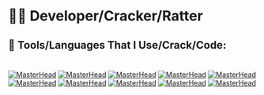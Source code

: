 # 🖕🏼 Developer/Cracker/Ratter

## 🕋 Tools/Languages That I Use/Crack/Code: 
#

[![MasterHead](https://media.discordapp.net/attachments/1208812344117825576/1209421213194129408/1822px-ISO_C2B2B_Logo.png?ex=65e6dc47&is=65d46747&hm=252b2a5b82bfd3f4bf11d93f645a8b67ca98637265984c6b843a9728a0e227ea&=&format=webp&quality=lossless&width=50&height=55)]() [![MasterHead](https://media.discordapp.net/attachments/1208812344117825576/1209421246513680424/c--4.png?ex=65e6dc4f&is=65d4674f&hm=25bc264e11ffb483ea5063b71c73085d1d2ef979a9e322030c3e2c946c121546&=&format=webp&quality=lossless&width=50&height=55)]() [![MasterHead](https://media.discordapp.net/attachments/1208812344117825576/1209421327333720145/1869px-Python-logo-notext.png?ex=65e6dc62&is=65d46762&hm=ecf854b495cbec087906c87f47552794b18193ff6040d2845e67cdde9b0accc5&=&format=webp&quality=lossless&width=50&height=55)]() [![MasterHead](https://media.discordapp.net/attachments/1208812344117825576/1209424608793726996/Async.png?ex=65e6df70&is=65d46a70&hm=793a6ff87f799180ee8464e9616692fe35f88c6401fc7907ec18cf664dfb8e49&=&format=webp&quality=lossless&width=50&height=55)]() [![MasterHead](https://media.discordapp.net/attachments/1208812344117825576/1209425679087837265/2048px-PuTTY_Icon.png?ex=65e6e06f&is=65d46b6f&hm=6bec392c8328539cabc1cca46ed88a4c05b8ad343d75db9e1d1c42b228410f06&=&format=webp&quality=lossless&width=50&height=55)]() [![MasterHead](https://media.discordapp.net/attachments/1208812344117825576/1209425940057292830/7937360.png?ex=65e6e0ae&is=65d46bae&hm=246647be1c9245708ed6fb93b9157f87e3805980353acf7033bafd1c5d8c161c&=&format=webp&quality=lossless&width=50&height=55)]() [![MasterHead](https://media.discordapp.net/attachments/1208812344117825576/1209426342744035359/latest.png?ex=65e6e10e&is=65d46c0e&hm=afa13088999b86e2bd09375e9ad5df74c4d9a3b69312cfb751febbe342e24d30&=&format=webp&quality=lossless&width=50&height=55)]() [![MasterHead](https://media.discordapp.net/attachments/1208812344117825576/1209427863993057290/NanoCore_32512.png?ex=65e6e278&is=65d46d78&hm=33c5e8374fbf3585e0ce27ecf31bb5f3fc221f25446e3a7e98ce36f747fc1132&=&format=webp&quality=lossless&width=50&height=55)]() [![MasterHead](https://media.discordapp.net/attachments/1208812344117825576/1209428500545802271/VenomRAT_HVNC_32512.png?ex=65e6e310&is=65d46e10&hm=8e2f350d417a7ef2764643a4fc980e5e3977f74e70e2f9a259492c1d3cd5ad0d&=&format=webp&quality=lossless&width=50&height=55)]() [![MasterHead](https://media.discordapp.net/attachments/1208812344117825576/1209428969569386506/16999957.png?ex=65e6e380&is=65d46e80&hm=4c0c18c355c710e463aaea119b6707c728803d5fa2ace34678e1e645f310acb2&=&format=webp&quality=lossless&width=50&height=55)]() 

